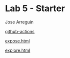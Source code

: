# Lab 5 - Starter

Jose Arreguin

[github-actions](https://github.com/HyperBlitzer/intro-to-github-actions)

[expose.html](https://hyperblitzer.github.io/sp23-cse110-lab5/expose.html)

[explore.html](https://hyperblitzer.github.io/sp23-cse110-lab5/explore.html)
